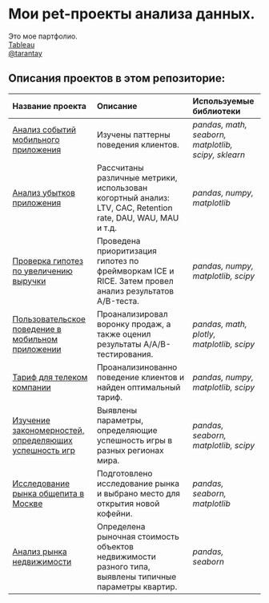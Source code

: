 # Мои pet-проекты анализа данных.

Это мое партфолио. <br>
[Tableau](https://public.tableau.com/app/profile/roman2446/vizzes) <br>
[@tarantay](https://t.me/tarantay) <br>

## Описания проектов в этом репозиторие:


| Название проекта | Описание | Используемые библиотеки | 
| :---------------------- | :---------------------- | :---------------------- |
| [Анализ событий мобильного приложения](unnecessary_things) | Изучены паттерны поведения клиентов. | *pandas, math, seaborn, matplotlib, scipy, sklearn* |
| [Анализ убытков приложения](analysis_of_business_indicators_of_the_app) | Рассчитаны различные метрики, использован когортный анализ: LTV, CAC, Retention rate, DAU, WAU, MAU и т.д. | *pandas, numpy, matplotlib* |
| [Проверка гипотез по увеличению выручки](hypothesis_testing) | Проведена приоритизация гипотез по фреймворкам ICE и RICE. Затем провел анализ результатов A/B-теста. | *pandas, numpy, matplotlib, scipy* |
| [Пользовательское поведение в мобильном приложении](food_retail_startup) | Проанализировал воронку продаж, а также оценил результаты A/A/B-тестирования. | *pandas, math, plotly, matplotlib, scipy* |
| [Тариф для телеком компании](telecom) | Проанализинованно поведение клиентов и найден оптимальный тариф. | *pandas, numpy, matplotlib, scipy* |
| [Изучение закономерностей, определяющих успешность игр](gamedev) | Выявлены параметры, определяющие успешность игры в разных регионах мира. | *pandas, seaborn, matplotlib, scipy* |
| [Исследование рынка общепита в Москве](food_market_analysis) | Подготовлено исследование рынка и выбрано место для открытия новой кофейни. | *pandas, seaborn, matplotlib* |
| [Анализ рынка недвижимости](real_estate_market_analysis) | Определена рыночная стоимость объектов недвижимости разного типа, выявлены типичные параметры квартир. | *pandas, seaborn* |





